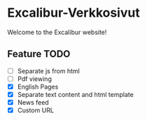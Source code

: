 # Excalibur-Verkkosivut
Welcome to the Excalibur website!

## Feature TODO
- [ ] Separate js from html
- [ ] Pdf viewing
- [X] English Pages
- [X] Separate text content and html template
- [X] News feed
- [X] Custom URL
